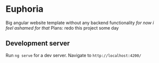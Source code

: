 # Euphoria

Big angular website template without any backend functionality
*for now i feel ashamed for that*
Plans: redo this project some day

## Development server

Run `ng serve` for a dev server. Navigate to `http://localhost:4200/`
